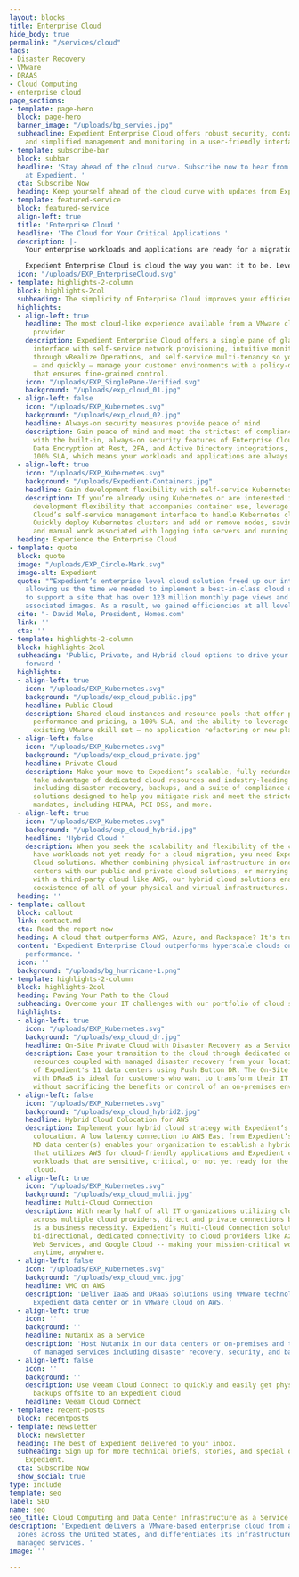 ```yaml
---
layout: blocks
title: Enterprise Cloud
hide_body: true
permalink: "/services/cloud"
tags:
- Disaster Recovery
- VMware
- DRAAS
- Cloud Computing
- enterprise cloud
page_sections:
- template: page-hero
  block: page-hero
  banner_image: "/uploads/bg_servies.jpg"
  subheadline: Expedient Enterprise Cloud offers robust security, containers, automation,
    and simplified management and monitoring in a user-friendly interface.
- template: subscribe-bar
  block: subbar
  headline: 'Stay ahead of the cloud curve. Subscribe now to hear from the experts
    at Expedient. '
  cta: Subscribe Now
  heading: Keep yourself ahead of the cloud curve with updates from Expedient
- template: featured-service
  block: featured-service
  align-left: true
  title: 'Enterprise Cloud '
  headline: 'The Cloud for Your Critical Applications '
  description: |-
    Your enterprise workloads and applications are ready for a migration to the cloud, but a move to a hyperscale cloud provider requires your teams to learn entirely new platforms, demands potential refactoring of your applications, and doesn’t provide you with the inherent security and white-glove managed services you need to keep your business risk-free and running.

    Expedient Enterprise Cloud is cloud the way you want it to be. Leverage your organization’s existing VMware skill sets while taking advantage of a fully integrated VMware stack of technologies, including next-generation vCloud Director, vRealize Operations, LogInsight, NSX, and vSAN. Control your clouds through a beautifully designed, intuitive, and entirely self-service management console that lets you create VMs in as few as two clicks and offers automated provisioning and de-provisioning of resources. And rely upon the built-in, always-on security features of Enterprise Cloud, including Data Encryption at Rest, 2FA, and Active Directory integrations, and Expedient’s 100% SLA, which means your workloads and applications are always available.
  icon: "/uploads/EXP_EnterpriseCloud.svg"
- template: highlights-2-column
  block: highlights-2col
  subheading: The simplicity of Enterprise Cloud improves your efficiency and productivity
  highlights:
  - align-left: true
    headline: The most cloud-like experience available from a VMware cloud service
      provider
    description: Expedient Enterprise Cloud offers a single pane of glass management
      interface with self-service network provisioning, intuitive monitoring and analytics
      through vRealize Operations, and self-service multi-tenancy so you can easily
      – and quickly – manage your customer environments with a policy-driven approach
      that ensures fine-grained control.
    icon: "/uploads/EXP_SinglePane-Verified.svg"
    background: "/uploads/exp_cloud_01.jpg"
  - align-left: false
    icon: "/uploads/EXP_Kubernetes.svg"
    background: "/uploads/exp_cloud_02.jpg"
    headline: Always-on security measures provide peace of mind
    description: Gain peace of mind and meet the strictest of compliance regulations
      with the built-in, always-on security features of Enterprise Cloud, including
      Data Encryption at Rest, 2FA, and Active Directory integrations, and Expedient’s
      100% SLA, which means your workloads and applications are always available.
  - align-left: true
    icon: "/uploads/EXP_Kubernetes.svg"
    background: "/uploads/Expedient-Containers.jpg"
    headline: Gain development flexibility with self-service Kubernetes cluster deployment
    description: If you’re already using Kubernetes or are interested in gaining the
      development flexibility that accompanies container use, leverage Enterprise
      Cloud’s self-service management interface to handle Kubernetes cluster management.
      Quickly deploy Kubernetes clusters and add or remove nodes, saving you the time
      and manual work associated with logging into servers and running commands individually.
  heading: Experience the Enterprise Cloud
- template: quote
  block: quote
  image: "/uploads/EXP_Circle-Mark.svg"
  image-alt: Expedient
  quote: "“Expedient’s enterprise level cloud solution freed up our internal resources,
    allowing us the time we needed to implement a best-in-class cloud services platform
    to support a site that has over 123 million monthly page views and 2.6 billion
    associated images. As a result, we gained efficiencies at all levels.”"
  cite: "- David Mele, President, Homes.com"
  link: ''
  cta: ''
- template: highlights-2-column
  block: highlights-2col
  subheading: 'Public, Private, and Hybrid cloud options to drive your business transformation
    forward '
  highlights:
  - align-left: true
    icon: "/uploads/EXP_Kubernetes.svg"
    background: "/uploads/exp_cloud_public.jpg"
    headline: Public Cloud
    description: Shared cloud instances and resource pools that offer predictable
      performance and pricing, a 100% SLA, and the ability to leverage your team’s
      existing VMware skill set – no application refactoring or new platforms to learn.
  - align-left: false
    icon: "/uploads/EXP_Kubernetes.svg"
    background: "/uploads/exp_cloud_private.jpg"
    headline: Private Cloud
    description: Make your move to Expedient’s scalable, fully redundant cloud and
      take advantage of dedicated cloud resources and industry-leading managed services,
      including disaster recovery, backups, and a suite of compliance and security
      solutions designed to help you mitigate risk and meet the strictest of compliance
      mandates, including HIPAA, PCI DSS, and more.
  - align-left: true
    icon: "/uploads/EXP_Kubernetes.svg"
    background: "/uploads/exp_cloud_hybrid.jpg"
    headline: 'Hybrid Cloud '
    description: When you seek the scalability and flexibility of the cloud, but also
      have workloads not yet ready for a cloud migration, you need Expedient’s Hybrid
      Cloud solutions. Whether combining physical infrastructure in one of our data
      centers with our public and private cloud solutions, or marrying physical infrastructure
      with a third-party cloud like AWS, our hybrid cloud solutions enable the seamless
      coexistence of all of your physical and virtual infrastructures.
  heading: ''
- template: callout
  block: callout
  link: contact.md
  cta: Read the report now
  heading: A cloud that outperforms AWS, Azure, and Rackspace? It's true!
  content: 'Expedient Enterprise Cloud outperforms hyperscale clouds on price and
    performance. '
  icon: ''
  background: "/uploads/bg_hurricane-1.png"
- template: highlights-2-column
  block: highlights-2col
  heading: Paving Your Path to the Cloud
  subheading: Overcome your IT challenges with our portfolio of cloud solutions
  highlights:
  - align-left: true
    icon: "/uploads/EXP_Kubernetes.svg"
    background: "/uploads/exp_cloud_dr.jpg"
    headline: On-Site Private Cloud with Disaster Recovery as a Service
    description: Ease your transition to the cloud through dedicated on-premises cloud
      resources coupled with managed disaster recovery from your location to any one
      of Expedient's 11 data centers using Push Button DR. The On-Site Private Cloud
      with DRaaS is ideal for customers who want to transform their IT operations
      without sacrificing the benefits or control of an on-premises environment.
  - align-left: false
    icon: "/uploads/EXP_Kubernetes.svg"
    background: "/uploads/exp_cloud_hybrid2.jpg"
    headline: Hybrid Cloud Colocation for AWS
    description: Implement your hybrid cloud strategy with Expedient’s Hybrid Cloud
      colocation. A low latency connection to AWS East from Expedient’s Baltimore,
      MD data center(s) enables your organization to establish a hybrid cloud architecture
      that utilizes AWS for cloud-friendly applications and Expedient colocation for
      workloads that are sensitive, critical, or not yet ready for the hyperscale
      cloud.
  - align-left: true
    icon: "/uploads/EXP_Kubernetes.svg"
    background: "/uploads/exp_cloud_multi.jpg"
    headline: Multi-Cloud Connection
    description: With nearly half of all IT organizations utilizing cloud infrastructure
      across multiple cloud providers, direct and private connections between clouds
      is a business necessity. Expedient’s Multi-Cloud Connection solution enables
      bi-directional, dedicated connectivity to cloud providers like Azure, Amazon
      Web Services, and Google Cloud -- making your mission-critical workloads available
      anytime, anywhere.
  - align-left: false
    icon: "/uploads/EXP_Kubernetes.svg"
    background: "/uploads/exp_cloud_vmc.jpg"
    headline: VMC on AWS
    description: 'Deliver IaaS and DRaaS solutions using VMware technology from an
      Expedient data center or in VMware Cloud on AWS. '
  - align-left: true
    icon: ''
    background: ''
    headline: Nutanix as a Service
    description: 'Host Nutanix in our data centers or on-premises and take advantage
      of managed services including disaster recovery, security, and backups. '
  - align-left: false
    icon: ''
    background: ''
    description: Use Veeam Cloud Connect to quickly and easily get physical and virtual
      backups offsite to an Expedient cloud
    headline: Veeam Cloud Connect
- template: recent-posts
  block: recentposts
- template: newsletter
  block: newsletter
  heading: The best of Expedient delivered to your inbox.
  subheading: Sign up for more technical briefs, stories, and special offers from
    Expedient.
  cta: Subscribe Now
  show_social: true
type: include
template: seo
label: SEO
name: seo
seo_title: Cloud Computing and Data Center Infrastructure as a Service
description: 'Expedient delivers a VMware-based enterprise cloud from availability
  zones across the United States, and differentiates its infrastructure with award-winning
  managed services. '
image: ''

---
```

